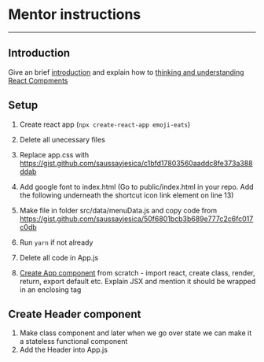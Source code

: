 # Mentor instructions

---

## Introduction
Give an brief [introduction](01.md) and explain how to [thinking and understanding React Compments](02.md)

## Setup

1.  Create react app (`npx create-react-app emoji-eats`)
2.  Delete all unecessary files
3.  Replace app.css with https://gist.github.com/saussayjesica/c1bfd17803560aaddc8fe373a388ddab
4.  Add google font to index.html (Go to public/index.html in your repo. Add the following <link href="https://fonts.googleapis.com/css?family=Roboto:300,400,500,600" rel="stylesheet"> underneath the shortcut icon link element on line 13)

5.  Make file in folder src/data/menuData.js and copy code from https://gist.github.com/saussayjesica/50f6801bcb3b689e777c2c6fc017c0db
6.  Run `yarn` if not already
7.  Delete all code in App.js
8.  [Create App component](03.md) from scratch - import react, create class, render, return, export default etc. Explain JSX and mention it should be wrapped in an enclosing tag

## Create Header component

1.  Make class component and later when we go over state we can make it a stateless functional component
2.  Add the Header into App.js